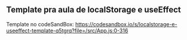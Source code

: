 ## Template pra aula de localStorage e useEffect

Template no codeSandBox: https://codesandbox.io/s/localstorage-e-useeffect-template-q5tgrq?file=/src/App.js:0-316